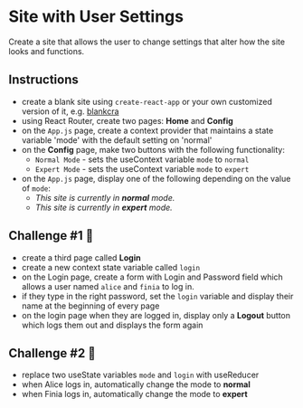 # Site with User Settings

Create a site that allows the user to change settings that alter how the site looks and functions.

## Instructions

- create a blank site using `create-react-app` or your own customized version of it, e.g. [blankcra](https://github.com/edwardtanguay/blankcra)
- using React Router, create two pages: **Home** and **Config**
- on the `App.js` page, create a context provider that maintains a state variable 'mode' with the default setting on 'normal'
- on the **Config** page, make two buttons with the following functionality:
  - `Normal Mode` - sets the useContext variable `mode` to `normal`
  - `Expert Mode` - sets the useContext variable `mode` to `expert`
- on the `App.js` page, display one of the following depending on the value of `mode`:
  - *This site is currently in **normal** mode.*
  - *This site is currently in **expert** mode.*

## Challenge #1 🥇

- create a third page called **Login**
- create a new context state variable called `login`
- on the Login page, create a form with Login and Password field which allows a user named `alice` and `finia` to log in.
- if they type in the right password, set the `login` variable and display their name at the beginning of every page
- on the login page when they are logged in, display only a **Logout** button which logs them out and displays the form again

## Challenge #2 🥇

- replace two useState variables `mode` and `login` with useReducer
- when Alice logs in, automatically change the mode to **normal**
- when Finia logs in, automatically change the mode to **expert**